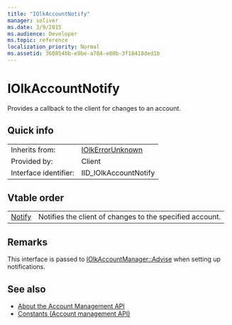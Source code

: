 ```yaml
---
title: "IOlkAccountNotify"
manager: soliver
ms.date: 3/9/2015
ms.audience: Developer
ms.topic: reference 
localization_priority: Normal
ms.assetid: 360854bb-e9be-a784-e80b-3f18418ded1b
---
```


# IOlkAccountNotify

Provides a callback to the client for changes to an account.
  
## Quick info

|||
|:-----|:-----|
|Inherits from:  <br/> |[IOlkErrorUnknown](iolkerrorunknown.md) <br/> |
|Provided by:  <br/> | Client  <br/> |
|Interface identifier:  <br/> |IID_IOlkAccountNotify  <br/> |
   
## Vtable order

|||
|:-----|:-----|
|[Notify](iolkaccountnotify-notify.md) <br/> |Notifies the client of changes to the specified account.  <br/> |
   
## Remarks

This interface is passed to [IOlkAccountManager::Advise](iolkaccountmanager-advise.md) when setting up notifications. 
  
## See also

- [About the Account Management API](about-the-account-management-api.md) 
- [Constants (Account management API)](constants-account-management-api.md)

